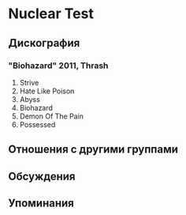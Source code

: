 # Nuclear Test



## Дискография

### "Biohazard" 2011, Thrash

1. Strive
2. Hate Like Poison
3. Abyss
4. Biohazard
5. Demon Of The Pain
6. Possessed


## Отношения с другими группами


## Обсуждения


## Упоминания

